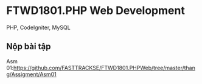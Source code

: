 # FTWD1801.PHP Web Development
PHP, CodeIgniter, MySQL
## Nộp bài tập
  Asm 01:https://github.com/FASTTRACKSE/FTWD1801.PHPWeb/tree/master/thang/Assigment/Asm01
